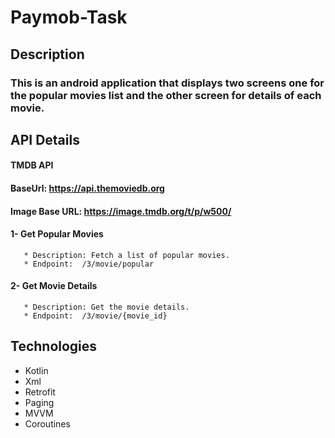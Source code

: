 # Paymob-Task
## Description
### This is an android application that displays two screens one for the popular movies list and the other screen for details of each movie.
## API Details
#### TMDB API 
#### BaseUrl: https://api.themoviedb.org
#### Image Base URL: https://image.tmdb.org/t/p/w500/
#### 1- Get Popular Movies
       * Description: Fetch a list of popular movies.
       * Endpoint:  /3/movie/popular

#### 2- Get Movie Details
       * Description: Get the movie details.
       * Endpoint:  /3/movie/{movie_id}

## Technologies
* Kotlin
* Xml
* Retrofit
* Paging
* MVVM
* Coroutines
